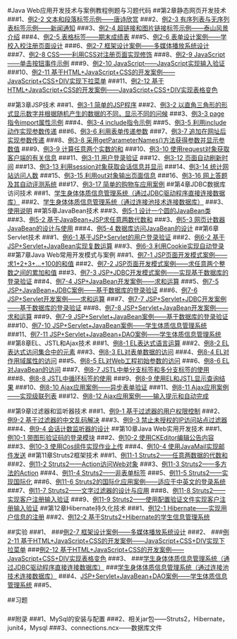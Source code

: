 #Java Web应用开发技术与案例教程例题与习题代码
##第2章静态网页开发技术
###1、<a href="https://github.com/Hackergeek/JavaWebBase/blob/master/ch02/ch02_2.html">例2-2 文本和段落标签示例——唐诗欣赏</a>
###2、<a href="https://github.com/Hackergeek/JavaWebBase/blob/master/ch02/ch02_3.html">例2-3 有序列表与无序列表标签示例——新闻通知</a>
###3、<a href="https://github.com/Hackergeek/JavaWebBase/blob/master/ch02/ch02_4.html">例2-4 超链接和图片链接标签示例——泰山风景介绍</a>
###4、<a href="https://github.com/Hackergeek/JavaWebBase/blob/master/ch02/ch02_5.html">例2-5 表格标签——期末成绩表</a>
###5、<a href="https://github.com/Hackergeek/JavaWebBase/blob/master/ch02/ch02_6.html">例2-6 表单设计案例——学校入校注册页面设计</a>
###6、<a href="https://github.com/Hackergeek/JavaWebBase/blob/master/ch02/ch02_7/">例2-7 框架设计案例——多媒体播放系统设计</a>
###7、<a href="https://github.com/Hackergeek/JavaWebBase/blob/master/ch02/ch02_8/">例2-8 CSS——利用CSS对注册页面实现修饰</a>
###8、<a href="https://github.com/Hackergeek/JavaWebBase/blob/master/ch02/ch02_9.html">例2-9 JavaScript——单击按钮事件示例</a>
###9、<a href="https://github.com/Hackergeek/JavaWebBase/blob/master/ch02/ch02_10/">例2-10 JavaScript——JavaScript实现输入验证</a>
###10、<a href="https://github.com/Hackergeek/JavaWebBase/blob/master/ch02/ch02_11_Menu.html">例2-11 基于HTML+JavaScript+CSS的开发案例——JavaScript+CSS+DIV实现下拉菜单</a>
###11、<a href="https://github.com/Hackergeek/JavaWebBase/blob/master/ch02/ch02_12_ColorTable.html">例2-12 基于HTML+JavaScript+CSS的开发案例——JavaScript+CSS+DIV实现表格变色</a>

##第3章JSP技术
###1、<a href="https://github.com/Hackergeek/JavaWebBase/blob/master/ch03/ch03_1_first.jsp">例3-1 简单的JSP程序</a>
###2、<a href="https://github.com/Hackergeek/JavaWebBase/blob/master/ch03/ch03_2_javalet.jsp">例3-2 以直角三角形的形式显示数字并根据随机产生的数据的不同，显示不同的问候</a>
###3、<a href="https://github.com/Hackergeek/JavaWebBase/blob/master/ch03/ch03_3_page.jsp">例3-3 page指令import属性示例</a>
###4、<a href="https://github.com/Hackergeek/JavaWebBase/blob/master/ch03/ch03_4">例3-4 include指令示例</a>
###5、<a href="https://github.com/Hackergeek/JavaWebBase/blob/master/ch03/ch03_5">例3-5 利用include动作实现参数传递</a>
###6、<a href="https://github.com/Hackergeek/JavaWebBase/blob/master/ch03/ch03_6">例3-6 利用表单传递参数</a>
###7、<a href="https://github.com/Hackergeek/JavaWebBase/blob/master/ch03/ch03_7">例3-7 追加在网址后实现参数传递</a>
###8、<a href="https://github.com/Hackergeek/JavaWebBase/blob/master/ch03/ch03_8">例3-8 采用getParameterNames()方法获得参数并显示参数值</a>
###9、<a href="https://github.com/Hackergeek/JavaWebBase/blob/master/ch03/ch03_9">例3-9 计算任意两个实数的和</a>
###10、<a href="https://github.com/Hackergeek/JavaWebBase/blob/master/ch03/ch03_10">例3-10 使用request对象获取客户端的有关信息</a>
###11、<a href="https://github.com/Hackergeek/JavaWebBase/blob/master/ch03/ch03_11">例3-11 用户登录验证</a>
###12、<a href="https://github.com/Hackergeek/JavaWebBase/blob/master/ch03/ch03_12_time.jsp">例3-12 页面自动刷新时间</a>
###13、<a href="https://github.com/Hackergeek/JavaWebBase/blob/master/ch03/ch03_13_session.jsp">例3-13 利用session对象获取会话信息并显示</a>
###14、<a href="https://github.com/Hackergeek/JavaWebBase/blob/master/ch03/ch03_14_application.jsp">例3-14 统计网站访问人数</a>
###15、<a href="https://github.com/Hackergeek/JavaWebBase/blob/master/ch03/ch03_15_out">例3-15 利用out对象输出页面信息</a>
###16、<a href="https://github.com/Hackergeek/JavaWebBase/blob/master/ch03/ch03_16">例3-16 网上答题及其自动评测系统</a>
###17、<a href="https://github.com/Hackergeek/JavaWebBase/blob/master/ch03/ch03_17">例3-17 简单的购物车应用案例</a>
##第4章JDBC数据库访问技术
###1、<a href="https://github.com/Hackergeek/JavaWebBase/tree/master/ch04/student_jdbc">学生身体体质信息管理系统（通过JDBC驱动程序直接连接数据库）</a>
###2、<a href="https://github.com/Hackergeek/JavaWebBase/tree/master/ch04/student">学生身体体质信息管理系统（通过连接池技术连接数据库）</a>
###3、<a href="https://github.com/Hackergeek/JavaWebBase/tree/master/ch04/readme.md">使用说明</a>
##第5章JavaBean技术
###3、<a href="https://github.com/Hackergeek/JavaWebBase/tree/master/ch05/ch05_1_2/src/beans/Circle.java">例5-1 设计一个圆的JavaBean类</a>
###3、<a href="https://github.com/Hackergeek/JavaWebBase/tree/master/ch05/ch05_1_2/">例5-2 基于JavaBean+JSP求任意两数代数和</a>
###3、<a href="https://github.com/Hackergeek/JavaWebBase/tree/master/ch05/ch05_3/">例5-3 网页计数器JavaBean的设计与使用</a>
###4、<a href="https://github.com/Hackergeek/JavaWebBase/tree/master/ch05/ch05_4">例5-4 数据库访问JavaBean的设计</a>
##第6章Servlet技术
###1、<a href="https://github.com/Hackergeek/JavaWebBase/tree/master/ch06/ch06_1/">例6-1 基于JSP+Servlet的用户登录验证</a>
###2、<a href="https://github.com/Hackergeek/JavaWebBase/tree/master/ch06/ch06_2/">例6-2 基于JSP+Servlet+JavaBean实现复数运算</a>
###3、<a href="https://github.com/Hackergeek/JavaWebBase/tree/master/ch06/ch06_3/">例6-3 利用Cookie实现自动登录</a>
##第7章Java Web常用开发模式与案例
###1、<a href="https://github.com/Hackergeek/JavaWebBase/tree/master/ch07/ch07_1_2/WebRoot/ch07_1.jsp">例7-1 JSP页面开发模式案例——求1+2+3+...+100的和值</a>
###2、<a href="https://github.com/Hackergeek/JavaWebBase/tree/master/ch07/ch07_1_2/">例7-2 JSP页面开发模式案例——求任意两个整数之间的累加和值</a>
###3、<a href="https://github.com/Hackergeek/JavaWebBase/tree/master/ch07/ch07_3">例7-3 JSP+JDBC开发模式案例——实现基于数据库的登录验证</a>
###4、<a href="https://github.com/Hackergeek/JavaWebBase/tree/master/ch07/ch07_4">例7-4 JSP+JavaBean开发案例——求和运算</a>
###5、<a href="https://github.com/Hackergeek/JavaWebBase/tree/master/ch07/ch07_5">例7-5 JSP+JavaBean+JDBC案例——基于数据库的登录验证</a>
###6、<a href="https://github.com/Hackergeek/JavaWebBase/tree/master/ch07/ch07_6">例7-6 JSP+Servlet开发案例——求和运算</a>
###7、<a href="https://github.com/Hackergeek/JavaWebBase/tree/master/ch07/ch07_7">例7-7 JSP+Servlet+JDBC开发案例——基于数据库的登录验证</a>
###8、<a href="https://github.com/Hackergeek/JavaWebBase/tree/master/ch07/ch07_8">例7-8 JSP+Servlet+JavaBean开发案例——求和运算</a>
###9、<a href="https://github.com/Hackergeek/JavaWebBase/tree/master/ch07/ch07_9">例7-9 JSP+Servlet+JavaBean案例——基于数据库的登录验证</a>
###10、<a href="https://github.com/Hackergeek/JavaWebBase/tree/master/ch07/ch07_10">例7-10 JSP+Servlet+JavaBean案例——学生体质信息管理系统</a>
###11、<a href="https://github.com/Hackergeek/JavaWebBase/tree/master/ch07/ch07_11">例7-11 JSP+Servlet+JavaBean+DAO案例——学生体质信息管理系统</a>
##第8章EL、JSTL和Ajax技术
###1、<a href="https://github.com/Hackergeek/JavaWebBase/tree/master/ch08/ch08_1_2/WebRoot/arithmetic.jsp">例8-1 EL表达式语言运算</a>
###2、<a href="https://github.com/Hackergeek/JavaWebBase/tree/master/ch08/ch08_1_2/WebRoot/collections.jsp">例8-2 EL表达式访问集合中的元素</a>
###3、<a href="https://github.com/Hackergeek/JavaWebBase/tree/master/ch08/ch08_3">例8-3 EL对表单数据的访问</a>
###4、<a href="https://github.com/Hackergeek/JavaWebBase/tree/master/ch08/ch08_4">例8-4 EL对作用域属性的访问</a>
###5、<a href="https://github.com/Hackergeek/JavaWebBase/tree/master/ch08/ch08_5">例8-5 EL对Web工程初始参数的访问</a>
###6、<a href="https://github.com/Hackergeek/JavaWebBase/tree/master/ch08/ch08_6">例8-6 EL对JavaBean的访问</a>
###7、<a href="https://github.com/Hackergeek/JavaWebBase/tree/master/ch08/ch08_7_8/WebRoot/if.jsp">例8-7 JSTL中单分支标签和多分支标签的使用</a>
###8、<a href="https://github.com/Hackergeek/JavaWebBase/tree/master/ch08/ch08_7_8/WebRoot/forEach.jsp">例8-8 JSTL中循环标签的使用</a>
###9、<a href="https://github.com/Hackergeek/JavaWebBase/tree/master/ch08/ch08_9">例8-9 使用EL和JSTL显示查询结果</a>
###10、<a href="https://github.com/Hackergeek/JavaWebBase/tree/master/ch08/ch08_10">例8-10 Ajax应用案例——异步表单验证</a>
###11、<a href="https://github.com/Hackergeek/JavaWebBase/tree/master/ch08/ch08_11">例8-11 Ajax应用案例——实现级联列表</a>
###12、<a href="https://github.com/Hackergeek/JavaWebBase/tree/master/ch08/ch08_12">例8-12 Ajax应用案例——输入提示和自动完成</a>

##第9章过滤器和监听器技术
###1、<a href="https://github.com/Hackergeek/JavaWebBase/tree/master/ch09/ch09_1">例9-1 基于过滤器的用户权限控制</a>
###2、<a href="https://github.com/Hackergeek/JavaWebBase/tree/master/ch09/ch09_2">例9-2 基于过滤器的中文乱码解决</a>
###3、<a href="https://github.com/Hackergeek/JavaWebBase/tree/master/ch09/ch09_3">例9-3 禁止未授权的IP访问站点过滤器</a>
###4、<a href="https://github.com/Hackergeek/JavaWebBase/tree/master/ch09/ch09_4">例9-4 会话计数监听器的设计</a>
##第10章Java Web实用开发技术
###1、<a href="https://github.com/Hackergeek/JavaWebBase/tree/master/ch10/ch10_1">例10-1 带图形验证码的登录模块</a>
###2、<a href="https://github.com/Hackergeek/JavaWebBase/tree/master/ch10/ch10_2">例10-2 使用CKEditor编辑公告内容</a>
###3、<a href="https://github.com/Hackergeek/JavaWebBase/tree/master/ch10/ch10_3">例10-3 使用Cos组件实现作业上传</a>
###4、<a href="https://github.com/Hackergeek/JavaWebBase/tree/master/ch10/ch10_4">例10-4 使用JavaMail实现邮件发送</a>
##第11章Struts2框架技术
###1、<a href="https://github.com/Hackergeek/JavaWebBase/tree/master/ch11/ch11_1">例11-1 Struts2——任意两数据的代数和</a>
###2、<a href="https://github.com/Hackergeek/JavaWebBase/tree/master/ch11/ch11_2">例11-2 Struts2——Action访问Web对象</a>
###3、<a href="https://github.com/Hackergeek/JavaWebBase/tree/master/ch11/ch11_3">例11-3 Struts2——多方法的Action</a>
###4、<a href="https://github.com/Hackergeek/JavaWebBase/tree/master/ch11/ch11_4">例11-4 Struts2——非表单标签</a>
###5、<a href="https://github.com/Hackergeek/JavaWebBase/tree/master/ch11/ch11_5">例11-5 Struts2——实现国际化</a>
###6、<a href="https://github.com/Hackergeek/JavaWebBase/tree/master/ch11/ch11_6">例11-6 Struts2的国际化应用案例——适应于中英文的登录系统</a>
###7、<a href="https://github.com/Hackergeek/JavaWebBase/tree/master/ch11/ch11_7">例11-7 Struts2——文字过滤器的设计与应用</a>
###8、<a href="https://github.com/Hackergeek/JavaWebBase/tree/master/ch11/ch11_8">例11-8 Struts2——实现客户注册输入验证</a>
###9、<a href="https://github.com/Hackergeek/JavaWebBase/tree/master/ch11/ch11_9">例11-9 Struts2——使用配置验证文件实现客户注册输入验证</a>
##第12章Hibernate持久化技术 
###1、<a href="https://github.com/Hackergeek/JavaWebBase/tree/master/ch12/ch12_1">例12-1 Hibernate——实现用户信息的注册</a>
###2、<a href="https://github.com/Hackergeek/JavaWebBase/tree/master/ch12/ch12_2">例12-2 基于Struts2+Hibernate的学生信息管理系统</a>

##实验
###1、
###<a href="https://github.com/Hackergeek/JavaWebBase/blob/master/ch02/ch02_7/">例2-7 框架设计案例——多媒体播放系统设计</a>
###2、
###<a href="https://github.com/Hackergeek/JavaWebBase/blob/master/ch02/ch02_11_Menu.html">例2-11 基于HTML+JavaScript+CSS的开发案例——JavaScript+CSS+DIV实现下拉菜单</a>
###<a href="https://github.com/Hackergeek/JavaWebBase/blob/master/ch02/ch02_12_ColorTable.html">例2-12 基于HTML+JavaScript+CSS的开发案例——JavaScript+CSS+DIV实现表格变色</a>
###3、
###<a href="https://github.com/Hackergeek/JavaWebBase/tree/master/student_jdbc">学生身体体质信息管理系统（通过JDBC驱动程序直接连接数据库）</a>
###<a href="https://github.com/Hackergeek/JavaWebBase/blob/master/ch02/ch02_8.html">学生身体体质信息管理系统（通过连接池技术连接数据库）</a>
###4、<a href="https://github.com/Hackergeek/JavaWebBase/tree/master/ch07/ch07_11">JSP+Servlet+JavaBean+DAO案例——学生体质信息管理系统</a>
###5、

##习题
###
##附录
###1、MySql的安装与配置
###2、相关jar包——Struts2，Hibernate，junit4，Mysql
###3、connections.ncx——数据库文件
